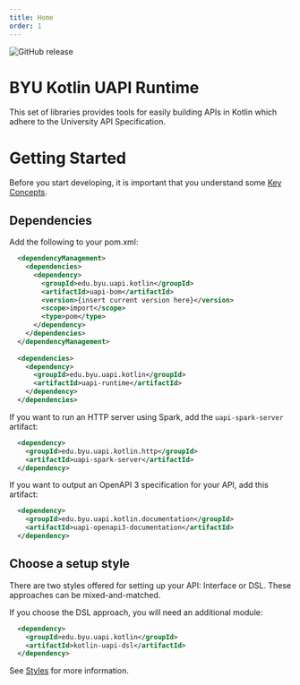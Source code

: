 ```yaml
---
title: Home
order: 1
---
```


![GitHub release](https://img.shields.io/github/tag/byu-oit/kotlin-uapi.svg)

# BYU Kotlin UAPI Runtime

This set of libraries provides tools for easily building APIs in Kotlin which adhere to the University API Specification.

# Getting Started

Before you start developing, it is important that you understand some [Key Concepts](./key-concepts.md).

## Dependencies

Add the following to your pom.xml:

```xml
  <dependencyManagement>
    <dependencies>
      <dependency>
        <groupId>edu.byu.uapi.kotlin</groupId>
        <artifactId>uapi-bom</artifactId>
        <version>{insert current version here}</version>
        <scope>import</scope>
        <type>pom</type>
      </dependency>
    </dependencies>
  </dependencyManagement>
  
  <dependencies>
    <dependency>
      <groupId>edu.byu.uapi.kotlin</groupId>
      <artifactId>uapi-runtime</artifactId>
    </dependency>
  </dependencies>
```

If you want to run an HTTP server using Spark, add the `uapi-spark-server` artifact:

```xml
  <dependency>
    <groupId>edu.byu.uapi.kotlin.http</groupId>
    <artifactId>uapi-spark-server</artifactId>
  </dependency>
```

If you want to output an OpenAPI 3 specification for your API, add this artifact:

```xml
  <dependency>
    <groupId>edu.byu.uapi.kotlin.documentation</groupId>
    <artifactId>uapi-openapi3-documentation</artifactId>
  </dependency>
```

## Choose a setup style

There are two styles offered for setting up your API: Interface or DSL. These approaches can be mixed-and-matched.

If you choose the DSL approach, you will need an additional module:

```xml
  <dependency>
    <groupId>edu.byu.uapi.kotlin</groupId>
    <artifactId>kotlin-uapi-dsl</artifactId>
  </dependency>
```

See [Styles](styles.md) for more information.

